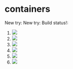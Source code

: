 # containers

New try: New try: Build status!:

1. [![](https://github.com/meghnapamula/containers-mp/workflows/tests-fibonacci/badge.svg)](https://github.com/meghnapamula/containers-mp/actions?query=workflow%3Atests-fibonacci)
1. [![](https://github.com/meghnapamula/containers-mp/workflows/tests-range/badge.svg)](https://github.com/meghnapamula/containers-mp/actions?query=workflow%3Atests-range)
1. [![](https://github.com/meghnapamula/containers-mp/workflows/tests-BST/badge.svg)](https://github.com/meghnapamula/containers-mp/actions?query=workflow%3Atests-BST)
1. [![](https://github.com/meghnapamula/containers-mp/workflows/tests-BinaryTree/badge.svg)](https://github.com/meghnapamula/containers-mp/actions?query=workflow%3Atests-BinaryTree)
1. [![](https://github.com/meghnapamula/containers-mp/workflows/tests-AVLTree/badge.svg)](https://github.com/meghnapamula/containers-mp/actions?query=workflow%3Atests-AVLTree)
1. [![](https://github.com/meghnapamula/containers-mp/workflows/tests-heap/badge.svg)](https://github.com/meghnapamula/containers-mp/actions?query=workflow%3Atests-heap)
